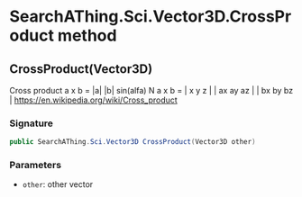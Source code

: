# SearchAThing.Sci.Vector3D.CrossProduct method
## CrossProduct(Vector3D)
Cross product
            a x b = |a| |b| sin(alfa) N
            a x b = |  x  y  z |
                    | ax ay az |
                    | bx by bz |
            https://en.wikipedia.org/wiki/Cross_product

### Signature
```csharp
public SearchAThing.Sci.Vector3D CrossProduct(Vector3D other)
```
### Parameters
- `other`: other vector

